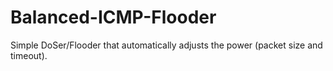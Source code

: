 # Balanced-ICMP-Flooder
Simple DoSer/Flooder that automatically adjusts the power (packet size and timeout).

